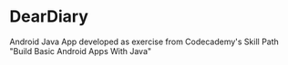 # DearDiary
Android  Java App developed as exercise from Codecademy's  Skill Path "Build Basic Android Apps With Java"
